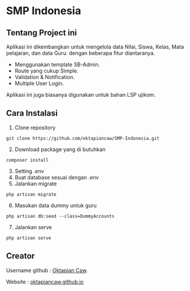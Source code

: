 # SMP Indonesia

## Tentang Project ini

Aplikasi ini dikembangkan untuk mengelola data Nilai, Siswa, Kelas, Mata pelajaran, dan data Guru. dengan beberapa fitur diantaranya.

- Menggunakan template SB-Admin.
- Route yang cukup Simple.
- Validation & Notification.
- Multiple User Login.

Aplikasi ini juga biasanya digunakan untuk bahan LSP ujikom.

## Cara Instalasi

1. Clone repository
```
git clone https://github.com/oktapiancaw/SMP-Indonesia.git
```
2. Download package yang di butuhkan
```
composer install
```
3. Setting .env
4. Buat database sesuai dengan .env
5. Jalankan migrate
```
php artisan migrate
```
6. Masukan data dummy untuk guru
```
php artisan db:seed --class=DummyAccounts
```
7. Jalankan serve
```
php artisan serve
```

## Creator

Username github : [Oktapian Caw](https://github.com/oktapiancaw/).

Website : [oktapiancaw.github.io](http://oktapiancaw.github.io/)

